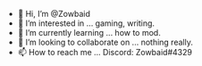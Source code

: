 - 👋 Hi, I’m @Zowbaid
- 👀 I’m interested in ... gaming, writing.
- 🌱 I’m currently learning ... how to mod.
- 💞️ I’m looking to collaborate on ... nothing really.
- 📫 How to reach me ... Discord: Zowbaid#4329

<!---
Zowbaid/Zowbaid is a ✨ special ✨ repository because its `README.md` (this file) appears on your GitHub profile.
You can click the Preview link to take a look at your changes.
--->
